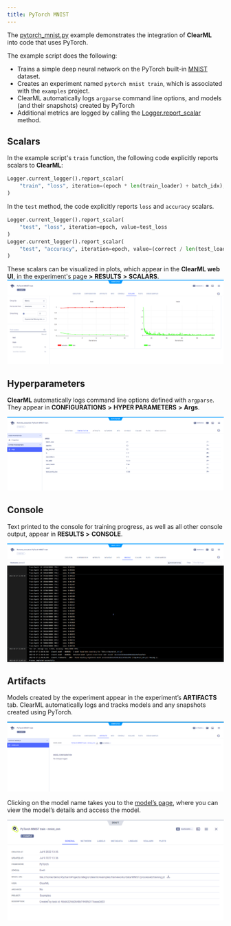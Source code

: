 ```yaml
---
title: PyTorch MNIST
---
```


The [pytorch_mnist.py](https://github.com/allegroai/clearml/blob/master/examples/frameworks/pytorch/pytorch_mnist.py) example 
demonstrates the integration of **ClearML** into code that uses PyTorch. 

The example script does the following:
* Trains a simple deep neural network on the PyTorch built-in [MNIST](https://pytorch.org/vision/stable/datasets.html#mnist)
  dataset.
* Creates an experiment named `pytorch mnist train`, which is associated with the `examples` project.
* ClearML automatically logs `argparse` command line options, and models (and their snapshots) created by PyTorch
* Additional metrics are logged by calling the [Logger.report_scalar](../../../references/sdk/logger.md#report_scalar) method.

## Scalars

In the example script's `train` function, the following code explicitly reports scalars to **ClearML**:

```python
Logger.current_logger().report_scalar(
    "train", "loss", iteration=(epoch * len(train_loader) + batch_idx), value=loss.item()
)
```

In the `test` method, the code explicitly reports `loss` and `accuracy` scalars.

```python
Logger.current_logger().report_scalar(
    "test", "loss", iteration=epoch, value=test_loss
)
Logger.current_logger().report_scalar(
    "test", "accuracy", iteration=epoch, value=(correct / len(test_loader.dataset))
)
```    

These scalars can be visualized in plots, which appear in the **ClearML web UI**, in the experiment's
page **>** **RESULTS** **>** **SCALARS**. 
![image](../../../img/examples_pytorch_mnist_07.png)

## Hyperparameters

**ClearML** automatically logs command line options defined with `argparse`. They appear in **CONFIGURATIONS** **>** **HYPER PARAMETERS** **>** **Args**.

![image](../../../img/examples_pytorch_mnist_01.png)

## Console

Text printed to the console for training progress, as well as all other console output, appear in **RESULTS** **>** **CONSOLE**.

![image](../../../img/examples_pytorch_mnist_06.png)

## Artifacts

Models created by the experiment appear in the experiment’s **ARTIFACTS** tab. ClearML automatically logs and tracks models 
and any snapshots created using PyTorch. 

![image](../../../img/examples_pytorch_mnist_02.png)

Clicking on the model name takes you to the [model’s page](../../../webapp/webapp_model_viewing.md), where you can view 
the model’s details and access the model.

![image](../../../img/examples_pytorch_mnist_03.png)